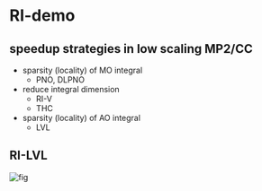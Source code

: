 # RI-demo

## speedup strategies in low scaling MP2/CC
* sparsity (locality) of MO integral
  + PNO, DLPNO
* reduce integral dimension
  + RI-V
  + THC
* sparsity (locality) of AO integral
  + LVL

## RI-LVL

![fig](https://github.com/hebrewsnabla/RI-demo/blob/main/test.png)

